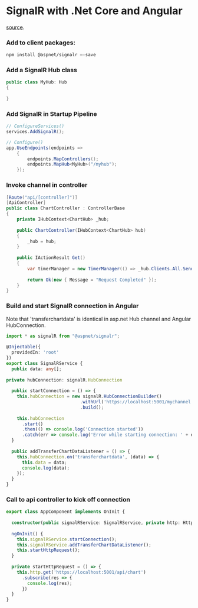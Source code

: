 # SignalR with .Net Core and Angular

[source](https://code-maze.com/netcore-signalr-angular/).

### Add to client packages:
```bash
npm install @aspnet/signalr –-save
```

### Add a SignalR Hub class

```csharp
public class MyHub: Hub
{
        
}
```

### Add SignalR in Startup Pipeline
```csharp
// ConfigureServices()
services.AddSignalR();

// Configure()
app.UseEndpoints(endpoints =>
    {
        endpoints.MapControllers();
        endpoints.MapHub<MyHub>("/myhub");
    });
```

### Invoke channel in controller
```csharp
[Route("api/[controller]")]
[ApiController]
public class ChartController : ControllerBase
{
    private IHubContext<ChartHub> _hub;
 
    public ChartController(IHubContext<ChartHub> hub)
    {
        _hub = hub;
    }
 
    public IActionResult Get()
    {
        var timerManager = new TimerManager(() => _hub.Clients.All.SendAsync("transferchartdata", DataManager.GetData()));
 
        return Ok(new { Message = "Request Completed" });
    }
}
```

### Build and start SignalR connection in Angular

Note that 'transferchartdata' is identical in asp.net Hub channel and Angular HubConnection.

```typescript
import * as signalR from "@aspnet/signalr";
 
@Injectable({
  providedIn: 'root'
})
export class SignalRService {
  public data: any[];
 
private hubConnection: signalR.HubConnection
 
  public startConnection = () => {
    this.hubConnection = new signalR.HubConnectionBuilder()
                            .withUrl('https://localhost:5001/mychannel')
                            .build();
 
    this.hubConnection
      .start()
      .then(() => console.log('Connection started'))
      .catch(err => console.log('Error while starting connection: ' + err))
  }
 
  public addTransferChartDataListener = () => {
    this.hubConnection.on('transferchartdata', (data) => {
      this.data = data;
      console.log(data);
    });
  }
}

```

### Call to api controller to kick off connection
```typescript
export class AppComponent implements OnInit {
 
  constructor(public signalRService: SignalRService, private http: HttpClient) { }
 
  ngOnInit() {
    this.signalRService.startConnection();
    this.signalRService.addTransferChartDataListener();   
    this.startHttpRequest();
  }
 
  private startHttpRequest = () => {
    this.http.get('https://localhost:5001/api/chart')
      .subscribe(res => {
        console.log(res);
      })
  }
}
```
